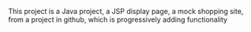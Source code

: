This project is a Java project, a JSP display page, a mock shopping site, from a project in github, which is progressively adding functionality
